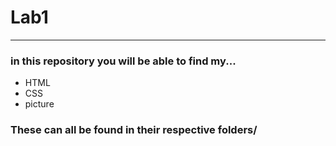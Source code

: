 # Lab1

* * * 

### in this repository you will be able to find my...

* HTML
* CSS
* picture 

### These can all be found in their respective folders/

